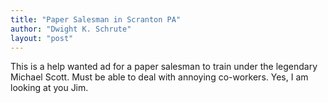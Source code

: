 ```yaml
---
title: "Paper Salesman in Scranton PA"
author: "Dwight K. Schrute"
layout: "post"
---
```


This is a help wanted ad for a paper salesman to train under the legendary Michael Scott.
Must be able to deal with annoying co-workers. Yes, I am looking at you Jim.
